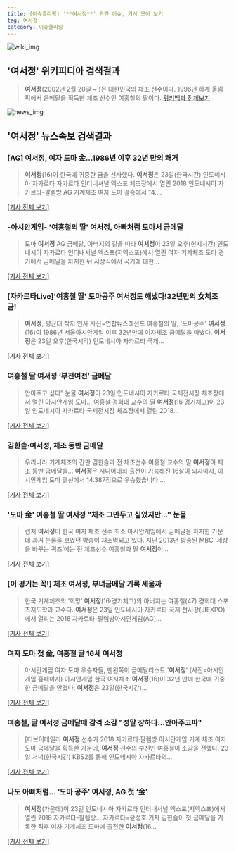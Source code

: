 ```yaml
---
title: (이슈클리핑) '**여서정**' 관련 이슈, 기사 모아 보기
tag: 여서정
category: 이슈클리핑
---
```

![wiki_img](https://user-images.githubusercontent.com/42597476/44503234-41136a80-a6d0-11e8-9071-6fc6418eafe4.png)
## **'**여서정**'** 위키피디아 검색결과
>**여서정**(2002년 2월 20일 ~ )은 대한민국의 체조 선수이다. 1996년 하계 올림픽에서 은메달을 획득한 체조 선수인 여홍철의 딸이다.
<a href="https://ko.wikipedia.org/wiki/여서정" target="_blank">위키백과 전체보기</a>

![news_img](https://user-images.githubusercontent.com/42597476/44507050-1206f400-a6e4-11e8-8d98-7ffbfebb353f.png)

## **'**여서정**'** 뉴스속보 검색결과
### [AG] **여서정**, 여자 도마 金...1986년 이후 32년 만의 쾌거

>**여서정**(16)이 한국에 귀중한 금을 선사했다. **여서정**은 23일(한국시간) 인도네시아 자카르타 자카르타 인터네셔널 엑스포 체조장에서 열린 2018 인도네시아 자카르타-팔렘방 AG 기계체조 여자 도마 결승에서 14....

[[기사 전체 보기]](http://www.osen.co.kr/article/G1110973828)

### -아시안게임- '여홍철의 딸' **여서정**, 아빠처럼 도마서 금메달

>도마 **여서정** AG 금메달, 아버지의 길을 따라 **여서정**이 23일 오후(현지시간) 인도네시아 자카르타 인터내서널 엑스포(지엑스포)에서 열린 여자 기계체조 도마 경기에서 금메달을 차지한 뒤 시상식에서 국기에 대한...

[[기사 전체 보기]](http://app.yonhapnews.co.kr/YNA/Basic/SNS/r.aspx?c=AKR20180823165400007&did=1195m)

### [자카르타Live]'여홍철 딸' 도마공주 **여서정**도 해냈다!32년만의 女체조 금!

>**여서정**, 평균대 착지 인사 사진=연합뉴스레전드 여홍철의 딸, '도마공주' **여서정**(16)이 1986년 서울아시안게임 이후 32년만에 여자체조 금메달을 따냈다. **여서정**은 23일 오후(한국시각) 인도네시아 자카르타 국제...

[[기사 전체 보기]](http://sports.chosun.com/news/ntype.htm?id=201808240100219060016612&servicedate=20180823)

### 여홍철 딸 **여서정** ‘부전여전’ 금메달

>안아주고 싶다” 눈물 **여서정**이 23일 인도네시아 자카르타 국제전시장 체조장에서 열린 아시안게임 도마... 여홍철 경희대 교수의 딸 **여서정**(16·경기체고)이 23일 인도네시아 자카르타 국제전시장 체조장에서 열린 2018...

[[기사 전체 보기]](http://www.hani.co.kr/arti/sports/sports_general/858974.html)

### 김한솔·**여서정**, 체조 동반 금메달

>우리나라 기계체조의 간판 김한솔과 전 체조선수 여홍철 교수의 딸 **여서정**이 체조 동반 금메달을... **여서정**은 시니어대회 출전이 가능해진 16살이 되자마자, 아시안게임 도마 결선에서 14.387점으로 우승했습니다....

[[기사 전체 보기]](http://www.ytn.co.kr/_ln/0107_201808231931012907)

### '도마 金' 여홍철 딸 **여서정** "체조 그만두고 싶었지만…" 눈물

>캡처 **여서정**이 한국 여자 체조 선수 최소 아시안게임에서 금메달을 차지한 가운데 과거 눈물을 보였던 방송이 재조명되고 있다. 지난 2013년 방송된 MBC ‘세상을 바꾸는 퀴즈’에는 전 체조선수 여홍철과 딸 **여서정**이...

[[기사 전체 보기]](http://view.asiae.co.kr/news/view.htm?idxno=2018082319435088942)

### [이 경기는 꼭!] 체조 **여서정**, 부녀금메달 기록 세울까

>한국 기계체조의 ‘희망’ **여서정**(16·경기체고)의 아버지는 여홍철(47) 경희대 스포츠지도학과 교수다. **여서정**은 23일 인도네시아 자카르타 국제 전시장(JIEXPO)에서 열리는 2018 자카르타-팔렘방아시안게임(AG)...

[[기사 전체 보기]](http://www.kookje.co.kr/news2011/asp/newsbody.asp?code=0600&key=20180823.22022010122)

### 여자 도마 첫 金, 여홍철 딸 16세 **여서정**

>아시안게임 여자 도마 우승자들, 맨왼쪽이 금메달리스트 '**여서정**' (사진=아시안게임 홈페이지) 아시안게임 한국 여자체조 **여서정**(16)이 32년 만에 한국에 귀중한 금메달을 안겼다. **여서정**은 23일(한국시간)...

[[기사 전체 보기]](http://news.hankyung.com/article/201808231930I)

### 여홍철, 딸 **여서정** 금메달에 감격 소감 "정말 장하다…안아주고파"

>[티브이데일리 **여서정** 선수가 2018 자카르타·팔렘방 아시안게임 기계 체조 여자 도마 금메달을 획득한 가운데, **여서정** 선수의 부친인 여홍철이 소감을 전했다. 23일 저녁(한국시간) KBS2를 통해 인도네시아 자카르타의...

[[기사 전체 보기]](http://tvdaily.asiae.co.kr/read.php3?aid=15350192621387707002)

### 나도 아빠처럼… ‘도마 공주’ **여서정**, AG 첫 ‘金’

>**여서정**(가운데)이 23일 인도네시아 자카르타 인터내서널 엑스포(지엑스포)에서 열린 2018 자카르타-팔렘방... 자카르타=윤성호 기자 김한솔이 첫 금메달을 기록한 직후 여자 기계체조 도마에 출전한 **여서정**(16...

[[기사 전체 보기]](http://news.kmib.co.kr/article/view.asp?arcid=0012626204&code=61161111&cp=nv)


